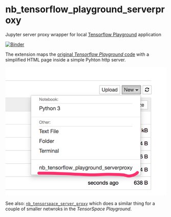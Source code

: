 # nb\_tensorflow\_playground\_serverproxy
Jupyter server proxy wrapper for local [Tensorflow Playground](https://github.com/tensorflow/playground) application


[![Binder](https://mybinder.org/badge_logo.svg)](https://mybinder.org/v2/gh/innovationOUtside/nb_tensorflow_playground_serverproxy/master)

The extension maps the [original *Tensorflow Playground* code](https://github.com/tensorflow/playground) with a simplified HTML page inside a simple Pyhton http server.

![](.images/tf_playground_nbserverproxy.png)

See also: [`nb_tensorspace_server_proxy`](https://github.com/innovationOUtside/nb_tensorspace_server_proxy) which does a similar thing for a couple of smaller netwroks in the *TensorSpace Playground*.
